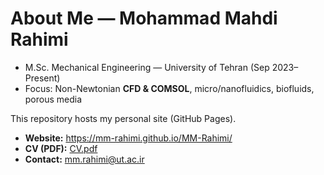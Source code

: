 # About Me — Mohammad Mahdi Rahimi
- M.Sc. Mechanical Engineering — University of Tehran (Sep 2023–Present)
- Focus: Non-Newtonian **CFD & COMSOL**, micro/nanofluidics, biofluids, porous media 

This repository hosts my personal site (GitHub Pages).

- **Website:** https://mm-rahimi.github.io/MM-Rahimi/  
- **CV (PDF):** [CV.pdf](./CV.pdf)  
- **Contact:** mm.rahimi@ut.ac.ir
